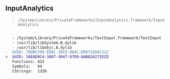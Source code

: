 ## InputAnalytics

> `/System/Library/PrivateFrameworks/InputAnalytics.framework/InputAnalytics`

```diff

   - /System/Library/PrivateFrameworks/TextInput.framework/TextInput
   - /usr/lib/libSystem.B.dylib
   - /usr/lib/libobjc.A.dylib
-  UUID: 78DBC598-E0AC-30C8-984C-DD671E04C122
+  UUID: 26E6D9C4-38D7-3047-87D9-0AB820272ECD
   Functions: 423
   Symbols:   94
   CStrings:  1328

```
